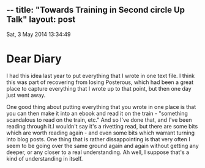 --
title: "Towards Training in Second circle Up Talk"
layout: post 
---

Sat, 3 May 2014 13:34:49 
# Dear Diary
I had this idea last year to put everything that I wrote in one text file.
I think this was part of recovering from losing Posterous, which had been a
great place to capture everything that I wrote up to that point, but then
one day just went away.

One good thing about putting everything that you wrote in one place is that
you can then make it into an ebook and read it on the train - "something
scandalous to read on the train, etc."  And so I've done that, and I've
been reading through it.I wouldn't say it's a rivetting read, but there are
some bits which are worth reading again - and even some bits which warrant
turning into blog posts.  One thing that is rather dissappointing is that
very often I seem to be going over the same ground again and again without
getting any deeper, or any closer to a real understanding.  Ah well, I
suppose that's a kind of understanding in itself.
